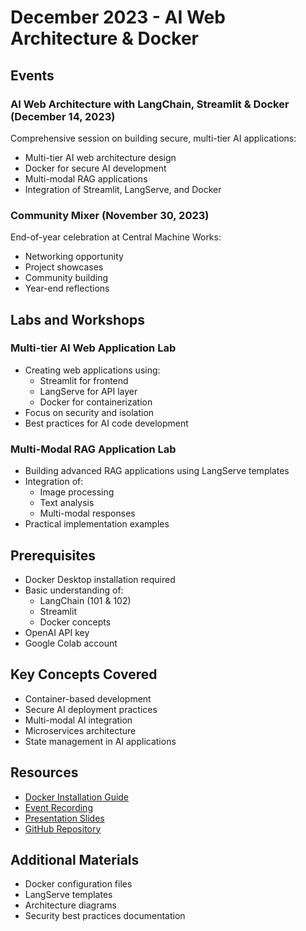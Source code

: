 # December 2023 - AI Web Architecture & Docker

## Events

### AI Web Architecture with LangChain, Streamlit & Docker (December 14, 2023)
Comprehensive session on building secure, multi-tier AI applications:
- Multi-tier AI web architecture design
- Docker for secure AI development
- Multi-modal RAG applications
- Integration of Streamlit, LangServe, and Docker

### Community Mixer (November 30, 2023)
End-of-year celebration at Central Machine Works:
- Networking opportunity
- Project showcases
- Community building
- Year-end reflections

## Labs and Workshops

### Multi-tier AI Web Application Lab
- Creating web applications using:
  - Streamlit for frontend
  - LangServe for API layer
  - Docker for containerization
- Focus on security and isolation
- Best practices for AI code development

### Multi-Modal RAG Application Lab
- Building advanced RAG applications using LangServe templates
- Integration of:
  - Image processing
  - Text analysis
  - Multi-modal responses
- Practical implementation examples

## Prerequisites
- Docker Desktop installation required
- Basic understanding of:
  - LangChain (101 & 102)
  - Streamlit
  - Docker concepts
- OpenAI API key
- Google Colab account

## Key Concepts Covered
- Container-based development
- Secure AI deployment practices
- Multi-modal AI integration
- Microservices architecture
- State management in AI applications

## Resources
- [Docker Installation Guide](https://docs.docker.com/desktop/)
- [Event Recording](https://www.youtube.com/watch?v=YOUR_VIDEO_ID)
- [Presentation Slides](link_to_slides)
- [GitHub Repository](https://github.com/aimug-org/austin_langchain)

## Additional Materials
- Docker configuration files
- LangServe templates
- Architecture diagrams
- Security best practices documentation

